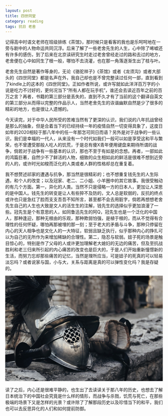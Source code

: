 ```yaml
---
layout: post
title: 四世同堂
category: reading
tags: 抗日 老舍
---
```


记得高中时语文老师在班级排练《茶馆》，那时候只是看客的我也是乐呵呵地在一旁与剧中的人物命运共同沉浮。后来了解了一些老舍先生的人生，心中除了唏嘘还有许多的感伤，到了后来在北京读研究生时走过老舍曾经走过的路和去过的地方，老舍便在心中如同生了根一般，哪怕不去浇灌，也在那一角落逐渐生出了枝与叶。

老舍先生自然是著作等身的，无论《骆驼祥子》《茶馆》或者《龙须沟》或者大部头的《四世同堂》都是名声在外，我自己却也是不曾完整读过任何一部，直到看到了kindle上的这本的《四世同堂》。正如作者所说，或许写就如此洋洋百万字的小说是吃力不讨好的，更何况当下“所有人都在玩手机”，谁还会去读近百年之前的百万之言？再者，书籍的第三部分是丢失的，直到不久才有了当前的这个翻译自英文的第三部分从而得以完整的作品示人，当然老舍先生的诙谐幽默自然是少了很多的精彩的地方，也是很让人遗憾的。

今天读完，对于中华人民所受的苦难当然有了更深的认识，我们说的八年抗战曾经是那么的抽象，但是合着当下的已经持续一年的疫情自然一切变得具象了，这度日如年的2020相较于那八年中的任一年那怎可同日而语？另外是对于战争的一些认识，我们是幸福的一代人，从来没有一个时代如我们一般可以如是享受这和平与繁荣，也不曾遭受那般人吃人的饥荒，于是总有傻X青年便用键盘来期待所谓的战争，倘若对于战争有一些基本的认识，那也不至于有如是的念想。再者，一部如此的鸿篇巨著，自然少不了鲜活的人物，细致的众生相如此的鲜活是很难不想到近旁的人的，或许时光如梭而泛化的人类或者人群的性格却总在重复着。

我不想赘述祁家的遭遇与抗争，那当然是很精彩的；也不想重复钱先生的人生际遇，和个人的改变；以及冠家、老二、二小姐、小羊圈中的其它故事。我很受触动的有几个方面。第一，异化的人类。当然不只是侵略一方的日本人，更加让人深思的是中国人。钱先生的转变是让人有些猝不及防的，文人总是软弱的，反抗的终点或许也只是急红了脸而支支吾吾不知所言，甚至都不会去用脏字，倘若再想想老舍先生自己的人生也大致是文人的活生生的注解，钱先生的选择似乎更加浪漫了一些。冠先生是个有意思的人，如同鲁迅先生的阿Q，冠先生也是一个泛化的中国人，那种逢迎，那种无根由的乐观，那种欺弱怕强，是植于根的，而从不觉得有合理性的任何怀疑，哪怕再那被埋的那一刻；至于老大的矛盾与斗争，那种只停留在内心的天人相争也是文化人的一大特征，软弱且缺乏执行，似乎那种内心的挣扎可以为自己的无所作为来增加稀缺的合理性。第二，隐忍与软弱。妞子死的场景是触目惊心的，特别是作了父母的人或许更加理解老大媳妇的无边的痛苦，但及至抗战胜利和老三归来所引起的内心痛苦的改变也是巨大的，于是人们开始重新憧憬新的生活，而努力忘却那些痛苦的记忆，当然是理所应当，可是妞子的死真的可以轻易淡忘吗？或者说家与国，小与大，关系与距离是真的可以弹性变化吗？我是存疑的。

![war](/assets/images/war.png)

读了之后，内心还是很难平静的，也生出了去读读关于那八年的历史，也想去了解日本统治下的中国社会究竟是什么样的情形，而战争与杀戮，饥荒与死亡，在那些极端的场景下又是怎样的光景？或许除了了解那段历史以及珍惜当下的和平，我们也可以去反思异化的人们和如何提前防御。